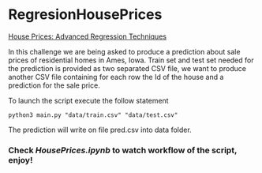 # RegresionHousePrices
[House Prices: Advanced Regression Techniques](https://www.kaggle.com/c/house-prices-advanced-regression-techniques)

In this challenge we are being asked to produce a prediction about sale prices of residential homes in Ames,
Iowa. Train set and test set needed for the prediction is provided as two separated CSV file, we want to produce
another CSV file containing for each row the Id of the house and a prediction for the sale price.


To launch the script execute the follow statement
```{r, engine='bash', run_script}
python3 main.py "data/train.csv" "data/test.csv"
```
The prediction will write on file pred.csv into data folder.

### Check _HousePrices.ipynb_ to watch workflow of the script, enjoy!